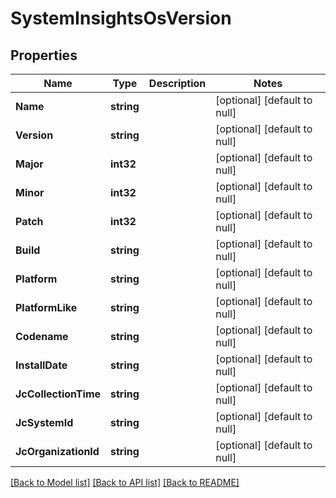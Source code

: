# SystemInsightsOsVersion

## Properties
Name | Type | Description | Notes
------------ | ------------- | ------------- | -------------
**Name** | **string** |  | [optional] [default to null]
**Version** | **string** |  | [optional] [default to null]
**Major** | **int32** |  | [optional] [default to null]
**Minor** | **int32** |  | [optional] [default to null]
**Patch** | **int32** |  | [optional] [default to null]
**Build** | **string** |  | [optional] [default to null]
**Platform** | **string** |  | [optional] [default to null]
**PlatformLike** | **string** |  | [optional] [default to null]
**Codename** | **string** |  | [optional] [default to null]
**InstallDate** | **string** |  | [optional] [default to null]
**JcCollectionTime** | **string** |  | [optional] [default to null]
**JcSystemId** | **string** |  | [optional] [default to null]
**JcOrganizationId** | **string** |  | [optional] [default to null]

[[Back to Model list]](../README.md#documentation-for-models) [[Back to API list]](../README.md#documentation-for-api-endpoints) [[Back to README]](../README.md)


